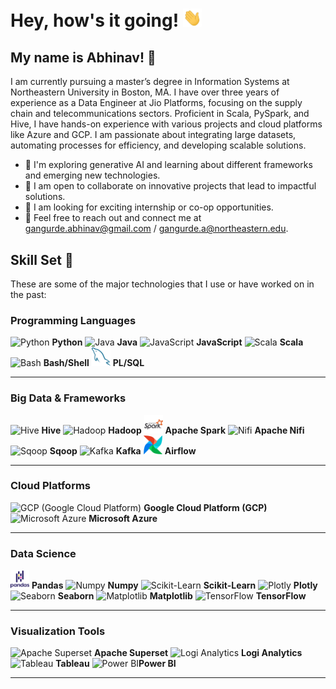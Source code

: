 # Hey, how's it going! <img  src="https://raw.githubusercontent.com/ABSphreak/ABSphreak/master/gifs/Hi.gif" width="30px">

## My name is Abhinav! :raising_hand:

I am currently pursuing a master’s degree in Information Systems at Northeastern University in Boston, MA. I have over three years of experience as a Data Engineer at Jio Platforms, focusing on the supply chain and telecommunications sectors. Proficient in Scala, PySpark, and Hive, I have hands-on experience with various projects and cloud platforms like Azure and GCP. I am passionate about integrating large datasets, automating processes for efficiency, and developing scalable solutions.

- :mag_right: I'm exploring generative AI and learning about different frameworks and emerging new technologies.
- :handshake: I am open to collaborate on innovative projects that lead to impactful solutions.
- :briefcase: I am looking for exciting internship or co-op opportunities.
- :email: Feel free to reach out and connect me at gangurde.abhinav@gmail.com / gangurde.a@northeastern.edu.

## Skill Set :muscle:
These are some of the major technologies that I use or have worked on in the past:

### Programming Languages
<img src="https://cdn.jsdelivr.net/gh/devicons/devicon/icons/python/python-original.svg" alt="Python" width="30" height="30"> **Python**
<img src="https://cdn.jsdelivr.net/gh/devicons/devicon/icons/java/java-original.svg" alt="Java" width="30" height="30"> **Java**
<img src="https://cdn.jsdelivr.net/gh/devicons/devicon/icons/javascript/javascript-original.svg" alt="JavaScript" width="30" height="30"> **JavaScript**
<img src="https://cdn.jsdelivr.net/gh/devicons/devicon/icons/scala/scala-original.svg" alt="Scala" width="30" height="30"> **Scala**
<img src="https://cdn.jsdelivr.net/gh/devicons/devicon/icons/bash/bash-original.svg" alt="Bash" width="30" height="30"> **Bash/Shell**
<img src="https://raw.githubusercontent.com/devicons/devicon/6910f0503efdd315c8f9b858234310c06e04d9c0/icons/mysql/mysql-original.svg" alt="PL/SQL" width="30" height="30"> **PL/SQL**

---

### Big Data & Frameworks
<img src="https://upload.wikimedia.org/wikipedia/commons/thumb/b/bb/Apache_Hive_logo.svg/1000px-Apache_Hive_logo.svg.png" alt="Hive" width="30" height="30"> **Hive**
<img src="https://cdn.jsdelivr.net/gh/devicons/devicon/icons/hadoop/hadoop-original.svg" alt="Hadoop" width="30" height="30"> **Hadoop**
<img src="https://github.com/devicons/devicon/blob/v2.16.0/icons/apachespark/apachespark-original-wordmark.svg" alt="Apache Spark" width="30" height="30"> **Apache Spark**
<img src="https://cdn.icon-icons.com/icons2/2699/PNG/512/apache_nifi_logo_icon_168614.png" alt="Nifi" width="30" height="30"> **Apache Nifi**
<img src="https://github.com/user-attachments/assets/cd922969-ffa9-488e-b9f0-c2643773cc46" alt="Sqoop" width="30" height="30"> **Sqoop**
<img src="https://cdn.jsdelivr.net/gh/devicons/devicon/icons/apachekafka/apachekafka-original.svg" alt="Kafka" width="30" height="30"> **Kafka**
<img src="https://raw.githubusercontent.com/devicons/devicon/6910f0503efdd315c8f9b858234310c06e04d9c0/icons/apacheairflow/apacheairflow-original.svg" alt="Airflow" width="30" height="30"> **Airflow**

---

### Cloud Platforms
<img src="https://cdn.jsdelivr.net/gh/devicons/devicon/icons/googlecloud/googlecloud-original.svg" alt="GCP (Google Cloud Platform)" width="30" height="30"> **Google Cloud Platform (GCP)**
<img src="https://cdn.jsdelivr.net/gh/devicons/devicon/icons/azure/azure-original.svg" alt="Microsoft Azure" width="30" height="30"> **Microsoft Azure**

---

### Data Science
<img src="https://raw.githubusercontent.com/devicons/devicon/6910f0503efdd315c8f9b858234310c06e04d9c0/icons/pandas/pandas-original-wordmark.svg" alt="Pandas" width="30" height="30"> **Pandas**
<img src="https://cdn.jsdelivr.net/gh/devicons/devicon/icons/numpy/numpy-original-wordmark.svg" alt="Numpy" width="30" height="30"> **Numpy**
<img src="https://github.com/user-attachments/assets/4f830bbe-7e38-4f94-9dcb-5cfd7e4dd10c" alt="Scikit-Learn" width="30" height="30"> **Scikit-Learn**
<img src="https://encrypted-tbn0.gstatic.com/images?q=tbn:ANd9GcRD9-q7eHUAjLQ3mBCHSQP1Gr8wF3xZf5a8Nt1d80onl1cWBq8LfOu3o_8MhLJeXBHofN8&usqp=CAU" alt="Plotly" width="30" height="30"> **Plotly**
<img src="https://seaborn.pydata.org/_images/logo-mark-lightbg.svg" alt="Seaborn" width="30" height="30"> **Seaborn**
<img src="https://upload.wikimedia.org/wikipedia/commons/thumb/8/84/Matplotlib_icon.svg/1200px-Matplotlib_icon.svg.png" alt="Matplotlib" width="30" height="30"> **Matplotlib**
<img src="https://cdn.jsdelivr.net/gh/devicons/devicon/icons/tensorflow/tensorflow-original-wordmark.svg" alt="TensorFlow" width="30" height="30"> **TensorFlow**

---

### Visualization Tools
<img src="https://github.com/user-attachments/assets/e762fb26-7484-401e-b925-f891ef358ea9" alt="Apache Superset" width="30" height="30"> **Apache Superset**
<img src="https://encrypted-tbn0.gstatic.com/images?q=tbn:ANd9GcS4lN2hbd6Fk-LwMiByNEdqyktdyfqCIFA6fw&s" alt="Logi Analytics" width="30" height="30"> **Logi Analytics**
<img src="https://www.svgrepo.com/show/354428/tableau-icon.svg" alt="Tableau" width="30" height="30"> **Tableau**
<img src="https://uxwing.com/wp-content/themes/uxwing/download/brands-and-social-media/power-bi-icon.png" alt="Power BI" width="30" height="30">**Power BI**

---





<!--
**Abhinow1997/Abhinow1997** is a ✨ _special_ ✨ repository because its `README.md` (this file) appears on your GitHub profile.

Here are some ideas to get you started:

- 🔭 I’m currently working on ...
- 🌱 I’m currently learning ...
- 👯 I’m looking to collaborate on ...
- 🤔 I’m looking for help with ...
- 💬 Ask me about ...
- 📫 How to reach me: ...
- 😄 Pronouns: ...
- ⚡ Fun fact: ...
-->
